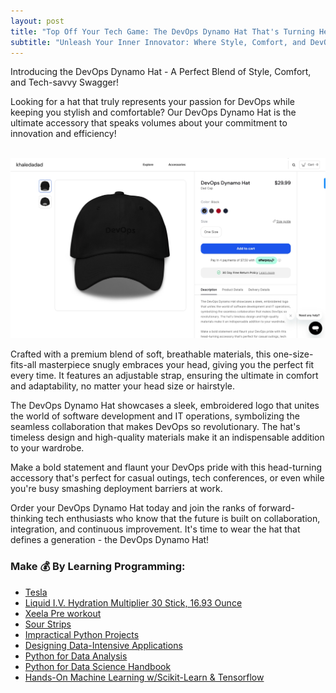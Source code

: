 ```yaml
---
layout: post
title: "Top Off Your Tech Game: The DevOps Dynamo Hat That's Turning Heads!"
subtitle: "Unleash Your Inner Innovator: Where Style, Comfort, and DevOps Culture Unite"
---
```


Introducing the DevOps Dynamo Hat - A Perfect Blend of Style, Comfort, and Tech-savvy Swagger!

Looking for a hat that truly represents your passion for DevOps while keeping you stylish and comfortable? Our DevOps Dynamo Hat is the ultimate accessory that speaks volumes about your commitment to innovation and efficiency!
<br/>
<br/>
<!-- ![](https://youtu.be/_Ayv8p6nyKo) -->
[![IMAGE_ALT](../img/dynamo_hat_prod_shot.jpg)](https://khaledadad.creator-spring.com/listing/devops-dynamo-hat)

Crafted with a premium blend of soft, breathable materials, this one-size-fits-all masterpiece snugly embraces your head, giving you the perfect fit every time. It features an adjustable strap, ensuring the ultimate in comfort and adaptability, no matter your head size or hairstyle.

The DevOps Dynamo Hat showcases a sleek, embroidered logo that unites the world of software development and IT operations, symbolizing the seamless collaboration that makes DevOps so revolutionary. The hat's timeless design and high-quality materials make it an indispensable addition to your wardrobe.

Make a bold statement and flaunt your DevOps pride with this head-turning accessory that's perfect for casual outings, tech conferences, or even while you're busy smashing deployment barriers at work.

Order your DevOps Dynamo Hat today and join the ranks of forward-thinking tech enthusiasts who know that the future is built on collaboration, integration, and continuous improvement. It's time to wear the hat that defines a generation - the DevOps Dynamo Hat!

### Make 💰 By Learning Programming:
- [Tesla](https://ts.la/khaled835973)
- [Liquid I.V. Hydration Multiplier 30 Stick, 16.93 Ounce](https://amzn.to/3ZFDjDq)
- [Xeela Pre workout](https://amzn.to/3NXWwMD)
- [Sour Strips](https://amzn.to/3EDWUM7)
- [Impractical Python Projects](https://amzn.to/3JpCpWH)
- [Designing Data-Intensive Applications](https://amzn.to/3Hgh5Sj)
- [Python for Data Analysis](https://amzn.to/3D0C8pl)
- [Python for Data Science Handbook](https://amzn.to/3XnZ1ez)
- [Hands-On Machine Learning w/Scikit-Learn & Tensorflow](https://amzn.to/3QTWoyt)

<br>